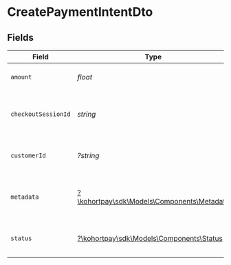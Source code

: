 # CreatePaymentIntentDto


## Fields

| Field                                                                             | Type                                                                              | Required                                                                          | Description                                                                       | Example                                                                           |
| --------------------------------------------------------------------------------- | --------------------------------------------------------------------------------- | --------------------------------------------------------------------------------- | --------------------------------------------------------------------------------- | --------------------------------------------------------------------------------- |
| `amount`                                                                          | *float*                                                                           | :heavy_check_mark:                                                                | The amount to be charged.                                                         | 5000                                                                              |
| `checkoutSessionId`                                                               | *string*                                                                          | :heavy_check_mark:                                                                | Checkout Session id of the payment intent                                         | cs_1abc2def3ghi                                                                   |
| `customerId`                                                                      | *?string*                                                                         | :heavy_minus_sign:                                                                | Customer id of the payment intent                                                 | cus_1abc2def3ghi                                                                  |
| `metadata`                                                                        | [?\kohortpay\sdk\Models\Components\Metadata](../../Models/Components/Metadata.md) | :heavy_minus_sign:                                                                | Additional metadata for the payment group.                                        |                                                                                   |
| `status`                                                                          | [?\kohortpay\sdk\Models\Components\Status](../../Models/Components/Status.md)     | :heavy_minus_sign:                                                                | Status of the payment intent                                                      | REQUIRES_PAYMENT_METHOD                                                           |